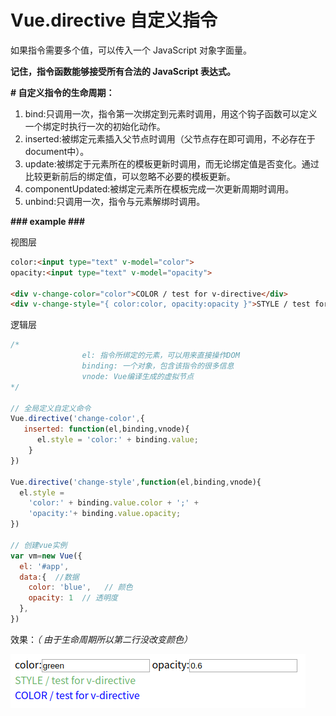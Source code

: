 # Vue.directive 自定义指令



如果指令需要多个值，可以传入一个 JavaScript 对象字面量。

**记住，指令函数能够接受所有合法的 JavaScript 表达式。**



**# 自定义指令的生命周期：**

1. bind:只调用一次，指令第一次绑定到元素时调用，用这个钩子函数可以定义一个绑定时执行一次的初始化动作。
2. inserted:被绑定元素插入父节点时调用（父节点存在即可调用，不必存在于document中）。
3. update:被绑定于元素所在的模板更新时调用，而无论绑定值是否变化。通过比较更新前后的绑定值，可以忽略不必要的模板更新。
4. componentUpdated:被绑定元素所在模板完成一次更新周期时调用。
5. unbind:只调用一次，指令与元素解绑时调用。




**### example ###**

视图层

```html
color:<input type="text" v-model="color">
opacity:<input type="text" v-model="opacity">

<div v-change-color="color">COLOR / test for v-directive</div>
<div v-change-style="{ color:color, opacity:opacity }">STYLE / test for v-directive</div>
```

逻辑层

```javascript
/* 
                el: 指令所绑定的元素，可以用来直接操作DOM
                binding: 一个对象，包含该指令的很多信息
                vnode: Vue编译生成的虚拟节点 
*/

// 全局定义自定义命令
Vue.directive('change-color',{
   inserted: function(el,binding,vnode){
      el.style = 'color:' + binding.value;
    }
})

Vue.directive('change-style',function(el,binding,vnode){
  el.style = 
    'color:' + binding.value.color + ';' +
    'opacity:'+ binding.value.opacity;
})

// 创建vue实例
var vm=new Vue({
  el: '#app',
  data:{  //数据
    color: 'blue',   // 颜色
    opacity: 1  // 透明度
  },
})
```

效果：*（ 由于生命周期所以第二行没改变颜色）*

![img](../../img/vue-directive.png)



